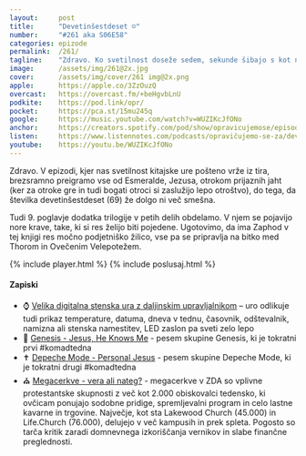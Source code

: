 ```yaml
---
layout: 	post
title:  	"Devetinšestdeset ☺️"
number: 	"#261 aka S06E58"
categories:	epizode
permalink:	/261/
tagline: 	"Zdravo. Ko svetilnost doseže sedem, sekunde šibajo s kot nore, nore krave pa prosijo, da jih že kdo poje."
image:		/assets/img/261@2x.jpg
cover:		/assets/img/cover/261 img@2x.png
apple:		https://apple.co/3ZzOuzQ
overcast:	https://overcast.fm/+beHgvbLnU
podkite:	https://pod.link/opr/
pocket:		https://pca.st/15mu245q
google:		https://music.youtube.com/watch?v=WUZIKcJfONo
anchor:		https://creators.spotify.com/pod/show/opravicujemose/episodes/Devetinestdeset-e33beph
listen:		https://www.listennotes.com/podcasts/opravičujemo-se-za/devetinšestdeset-F8Xv05n7qER/embed/
youtube:	https://youtu.be/WUZIKcJfONo
---
```


Zdravo. V epizodi, kjer nas svetilnost kitajske ure pošteno vrže iz tira, brezsramno preigramo vse od Esmeralde, Jezusa, otrokom prijaznih jaht (ker za otroke gre in tudi bogati otroci si zaslužijo lepo otroštvo), do tega, da številka devetinšestdeset (69) že dolgo ni več smešna. 

Tudi 9. poglavje dodatka trilogije v petih delih obdelamo. V njem se pojavijo nore krave, take, ki si res želijo biti pojedene. Ugotovimo, da ima Zaphod v tej knjigi res močno podjetniško žilico, vse pa se pripravlja na bitko med Thorom in Ovečenim Velepotežem. 

{% include player.html %}
{% include poslusaj.html %}

<!--break-->

#### Zapiski

- ⌚️ [Velika digitalna stenska ura z daljinskim upravljalnikom](https://forms.gle/WBEiJ8VGMZeNg2Qc7) – uro odlikuje tudi prikaz temperature, datuma, dneva v tednu, časovnik, odštevalnik, namizna ali stenska namestitev, LED zaslon pa sveti zelo lepo 
- 🙏 [Genesis - Jesus, He Knows Me](https://www.youtube.com/watch?v=35K6vQRt67g) - pesem skupine Genesis, ki je tokratni prvi #komadtedna 
- ✝️ [Depeche Mode - Personal Jesus](https://www.youtube.com/watch?v=u1xrNaTO1bI) - pesem skupine Depeche Mode, ki je tokratni drugi #komadtedna 
- ⛪️ [Megacerkve - vera ali nateg?](https://www.youtube.com/watch?v=BGAb_W4PBFk) - megacerkve v ZDA so vplivne protestantske skupnosti z več kot 2.000 obiskovalci tedensko, ki ovčicam ponujajo sodobne pridige, spremljevalni program in celo lastne kavarne in trgovine. Največje, kot sta Lakewood Church (45.000) in Life.Church (76.000), delujejo v več kampusih in prek spleta. Pogosto so tarča kritik zaradi domnevnega izkoriščanja vernikov in slabe finančne preglednosti. 